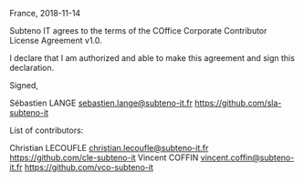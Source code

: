 France, 2018-11-14

Subteno IT agrees to the terms of the COffice Corporate Contributor License
Agreement v1.0.

I declare that I am authorized and able to make this agreement and sign this
declaration.

Signed,

Sébastien LANGE sebastien.lange@subteno-it.fr https://github.com/sla-subteno-it

List of contributors:

Christian LECOUFLE christian.lecoufle@subteno-it.fr https://github.com/cle-subteno-it
Vincent COFFIN vincent.coffin@subteno-it.fr https://github.com/vco-subteno-it

